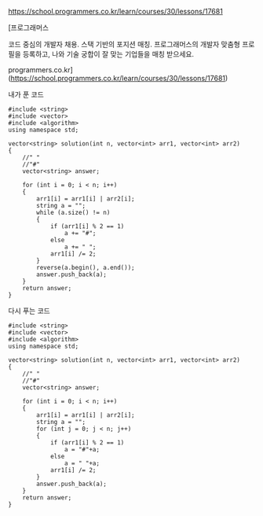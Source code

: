 <https://school.programmers.co.kr/learn/courses/30/lessons/17681>

[프로그래머스

코드 중심의 개발자 채용. 스택 기반의 포지션 매칭. 프로그래머스의 개발자 맞춤형 프로필을 등록하고, 나와 기술 궁합이 잘 맞는 기업들을 매칭 받으세요.

programmers.co.kr](https://school.programmers.co.kr/learn/courses/30/lessons/17681)

내가 푼 코드

```
#include <string>
#include <vector>
#include <algorithm>
using namespace std;

vector<string> solution(int n, vector<int> arr1, vector<int> arr2) 
{
    //" "
    //"#"
    vector<string> answer;
    
    for (int i = 0; i < n; i++)
    {
        arr1[i] = arr1[i] | arr2[i];
        string a = "";
        while (a.size() != n)
        {
            if (arr1[i] % 2 == 1)
                a += "#";
            else
                a += " ";
            arr1[i] /= 2;
        }
        reverse(a.begin(), a.end());
        answer.push_back(a);
    }
    return answer;
}
```

다시 푸는 코드

```
#include <string>
#include <vector>
#include <algorithm>
using namespace std;

vector<string> solution(int n, vector<int> arr1, vector<int> arr2) 
{
    //" "
    //"#"
    vector<string> answer;
    
    for (int i = 0; i < n; i++)
    {
        arr1[i] = arr1[i] | arr2[i];
        string a = "";
        for (int j = 0; j < n; j++)
        {
            if (arr1[i] % 2 == 1)
                a = "#"+a;
            else
                a = " "+a;
            arr1[i] /= 2;
        }
        answer.push_back(a);
    }
    return answer;
}
```